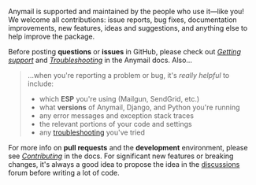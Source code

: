 Anymail is supported and maintained by the people who use it—like you!
We welcome all contributions: issue reports, bug fixes, documentation improvements,
new features, ideas and suggestions, and anything else to help improve the package.

Before posting **questions** or **issues** in GitHub, please check out
[_Getting support_][support] and [_Troubleshooting_][troubleshooting]
in the Anymail docs. Also…

> …when you're reporting a problem or bug, it's _really helpful_ to include:
>
> - which **ESP** you're using (Mailgun, SendGrid, etc.)
> - what **versions** of Anymail, Django, and Python you're running
> - any error messages and exception stack traces
> - the relevant portions of your code and settings
> - any [troubleshooting] you've tried

For more info on **pull requests** and the **development** environment,
please see [_Contributing_][contributing] in the docs. For significant
new features or breaking changes, it's always a good idea to
propose the idea in the [discussions] forum before writing
a lot of code.

[contributing]: https://anymail.readthedocs.io/en/stable/contributing/
[discussions]: https://github.com/anymail/django-anymail/discussions
[support]: https://anymail.readthedocs.io/en/stable/help/#support
[troubleshooting]: https://anymail.readthedocs.io/en/stable/help/#troubleshooting
